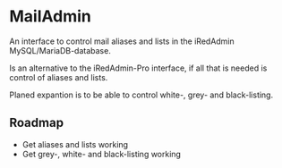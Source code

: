 # MailAdmin

An interface to control mail aliases and lists in the iRedAdmin MySQL/MariaDB-database.

Is an alternative to the iRedAdmin-Pro interface, if all that is needed is control of aliases and lists.

Planed expantion is to be able to control white-, grey- and black-listing.

## Roadmap

* Get aliases and lists working
* Get grey-, white- and black-listing working